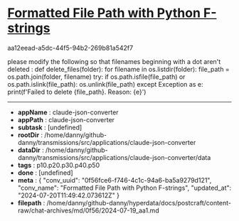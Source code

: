 # [Formatted File Path with Python F-strings](https://claude.ai/chat/0f56fce6-f746-4c1c-94a6-ba5a9279d121)

aa12eead-a5dc-44f5-94b2-269b81a542f7

please modify the following so that filenames beginning with a dot aren't deleted :
def delete_files(folder):
    for filename in os.listdir(folder):
        file_path = os.path.join(folder, filename)
        try:
            if os.path.isfile(file_path) or os.path.islink(file_path):
                os.unlink(file_path)
        except Exception as e:
            print(f'Failed to delete {file_path}. Reason: {e}')

---

* **appName** : claude-json-converter
* **appPath** : claude-json-converter
* **subtask** : [undefined]
* **rootDir** : /home/danny/github-danny/transmissions/src/applications/claude-json-converter
* **dataDir** : /home/danny/github-danny/transmissions/src/applications/claude-json-converter/data
* **tags** : p10.p20.p30.p40.p50
* **done** : [undefined]
* **meta** : {
  "conv_uuid": "0f56fce6-f746-4c1c-94a6-ba5a9279d121",
  "conv_name": "Formatted File Path with Python F-strings",
  "updated_at": "2024-07-20T11:49:42.073612Z"
}
* **filepath** : /home/danny/github-danny/hyperdata/docs/postcraft/content-raw/chat-archives/md/0f56/2024-07-19_aa1.md